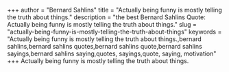+++
author = "Bernard Sahlins"
title = "Actually being funny is mostly telling the truth about things."
description = "the best Bernard Sahlins Quote: Actually being funny is mostly telling the truth about things."
slug = "actually-being-funny-is-mostly-telling-the-truth-about-things"
keywords = "Actually being funny is mostly telling the truth about things.,bernard sahlins,bernard sahlins quotes,bernard sahlins quote,bernard sahlins sayings,bernard sahlins saying,quotes, sayings,quote, saying, motivation"
+++
Actually being funny is mostly telling the truth about things.
